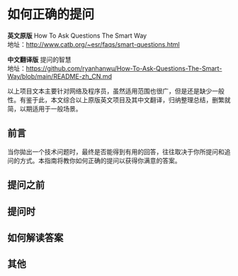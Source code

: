 # 如何正确的提问
**英文原版**
How To Ask Questions The Smart Way  
地址：http://www.catb.org/~esr/faqs/smart-questions.html

**中文翻译版**
提问的智慧   
地址：https://github.com/ryanhanwu/How-To-Ask-Questions-The-Smart-Way/blob/main/README-zh_CN.md

以上项目文本主要针对网络及程序员，虽然适用范围也很广，但是还是缺少一般性。有鉴于此，本文综合以上原版英文项目及其中文翻译，归纳整理总结，删繁就简，以期适用于一般场景。

## 前言
当你拋出一个技术问题时，最终是否能得到有用的回答，往往取决于你所提问和追问的方式。本指南将教你如何正确的提问以获得你满意的答案。
## 提问之前
## 提问时
## 如何解读答案
## 其他
